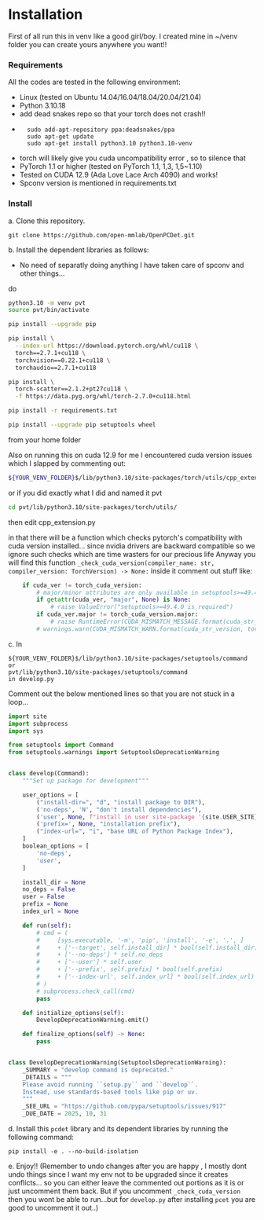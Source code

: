 # Installation
First of all run this in venv like a good girl/boy. I created mine in ~/venv folder you can create yours anywhere you want!!

### Requirements
All the codes are tested in the following environment:
* Linux (tested on Ubuntu 14.04/16.04/18.04/20.04/21.04)
* Python 3.10.18 
* add dead snakes repo so that your torch does not crash!!
* ```shell
    sudo add-apt-repository ppa:deadsnakes/ppa
    sudo apt-get update
    sudo apt-get install python3.10 python3.10-venv
    ```
* torch will likely give you cuda uncompatibility error , so to silence that
* PyTorch 1.1 or higher (tested on PyTorch 1.1, 1,3, 1,5~1.10)
* Tested on CUDA 12.9 (Ada Love Lace Arch 4090) and works!
* Spconv version is mentioned in requirements.txt


### Install 

a. Clone this repository.
```shell
git clone https://github.com/open-mmlab/OpenPCDet.git
```

b. Install the dependent libraries as follows:

[comment]: <> (* Install the dependent python libraries: )

[comment]: <> (```)

[comment]: <> (pip install -r requirements.txt )

[comment]: <> (```)

* No need of separatly doing anything I have taken care of spconv and other things...
  
do 
```bash
python3.10 -m venv pvt
source pvt/bin/activate

pip install --upgrade pip

pip install \
  --index-url https://download.pytorch.org/whl/cu118 \
  torch==2.7.1+cu118 \
  torchvision==0.22.1+cu118 \
  torchaudio==2.7.1+cu118

pip install \
  torch-scatter==2.1.2+pt27cu118 \
  -f https://data.pyg.org/whl/torch-2.7.0+cu118.html

pip install -r requirements.txt

pip install --upgrade pip setuptools wheel
```
from your home folder

Also on running this on cuda 12.9 for me I encountered cuda version issues which I slapped by commenting out:
```bash
${YOUR_VENV_FOLDER}$/lib/python3.10/site-packages/torch/utils/cpp_extension.py
```
or if you did exactly what I did and named it pvt
```bash
cd pvt/lib/python3.10/site-packages/torch/utils/
```
then edit cpp_extension.py

in that there will be a function which checks pytorch's compatibility with cuda version installed...
since nvidia drivers are backward compatible so we ignore such checks which are time wasters for our precious life
Anyway you will find this function `_check_cuda_version(compiler_name: str, compiler_version: TorchVersion) -> None:`
inside it comment out stuff like:
```python
    if cuda_ver != torch_cuda_version:
        # major/minor attributes are only available in setuptools>=49.4.0
        if getattr(cuda_ver, "major", None) is None:
            # raise ValueError("setuptools>=49.4.0 is required")
        if cuda_ver.major != torch_cuda_version.major:
            # raise RuntimeError(CUDA_MISMATCH_MESSAGE.format(cuda_str_version, torch.version.cuda))
        # warnings.warn(CUDA_MISMATCH_WARN.format(cuda_str_version, torch.version.cuda))
```
c. In 
```shell
${YOUR_VENV_FOLDER}$/lib/python3.10/site-packages/setuptools/command
or 
pvt/lib/python3.10/site-packages/setuptools/command
in develop.py
```
Comment out the below mentioned lines so that you are not stuck in a loop...
```python
import site
import subprocess
import sys

from setuptools import Command
from setuptools.warnings import SetuptoolsDeprecationWarning


class develop(Command):
    """Set up package for development"""

    user_options = [
        ("install-dir=", "d", "install package to DIR"),
        ('no-deps', 'N', "don't install dependencies"),
        ('user', None, f"install in user site-package '{site.USER_SITE}'"),
        ('prefix=', None, "installation prefix"),
        ("index-url=", "i", "base URL of Python Package Index"),
    ]
    boolean_options = [
        'no-deps',
        'user',
    ]

    install_dir = None
    no_deps = False
    user = False
    prefix = None
    index_url = None

    def run(self):
        # cmd = (
        #     [sys.executable, '-m', 'pip', 'install', '-e', '.', ]
        #     + ['--target', self.install_dir] * bool(self.install_dir)
        #     + ['--no-deps'] * self.no_deps
        #     + ['--user'] * self.user
        #     + ['--prefix', self.prefix] * bool(self.prefix)
        #     + ['--index-url', self.index_url] * bool(self.index_url)
        # )
        # subprocess.check_call(cmd)
        pass

    def initialize_options(self):
        DevelopDeprecationWarning.emit()

    def finalize_options(self) -> None:
        pass


class DevelopDeprecationWarning(SetuptoolsDeprecationWarning):
    _SUMMARY = "develop command is deprecated."
    _DETAILS = """
    Please avoid running ``setup.py`` and ``develop``.
    Instead, use standards-based tools like pip or uv.
    """
    _SEE_URL = "https://github.com/pypa/setuptools/issues/917"
    _DUE_DATE = 2025, 10, 31
```

d. Install this `pcdet` library and its dependent libraries by running the following command:
```shell
pip install -e . --no-build-isolation
```

e. Enjoy!! (Remember to undo changes after you are happy , I mostly dont undo things since I want my env not to be upgraded since it creates conflicts... so you can either leave the commented out portions as it is or just uncomment them back. But if you uncomment `_check_cuda_version` then you wont be able to run...but for `develop.py` after installing `pcet` you are good to uncomment it out..)

